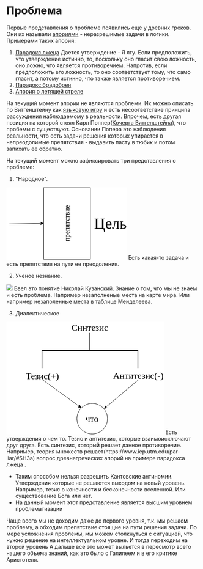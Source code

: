 # Проблема

Первые представления о проблеме появились еще у древних греков. Они их называли [апориями](https://ru.wikipedia.org/wiki/Апория) - неразрешимые задачи в логики.
Примерами таких апорий:
1) [Парадокс лжеца](https://ru.wikipedia.org/wiki/Парадокс_лжеца)
Дается утверждение - Я лгу. 
Если предположить, что утверждение истинно, то, поскольку оно гласит свою ложность, оно ложно, что является противоречием.
Напротив, если предположить его ложность, то оно соответствует тому, что само гласит, а потому истинно, что также является противоречием. 
2) [Парадокс брадобрея](https://ru.wikipedia.org/wiki/Парадокс_Рассела#Парадокс_брадобрея)
3) [Апория о летящей стреле](https://ru.wikipedia.org/wiki/Стрела_Зенона)

На текущий момент апории не являются проблеми. Их можно описать по Витгенштейну как [языковую 
игру](https://ru.wikipedia.org/wiki/Языковая_игра) и есть несоответствие принципа рассуждения наблюдаемому в реальности. 
Впрочем, есть другая позиция на которой стоял Карл Поппер([Кочерга Витгенштейна](https://thequestion.ru/questions/95749/chto_takoe_kocherga_vitgenshteina_i_ona_63b74114)), 
что пробемы с существуют. Основании Попера это наблюдения реальности, что есть задачи решения которых упирается в непреодолимые препятствия - выдавить пасту в тюбик и потом запихать ее обратно.

На текущий момент можно зафиксировать три представления о проблеме:

1. "Народное".
<img src="https://raw.githubusercontent.com/alg3rd/philosophy/master/diagram.png"/>
Есть какая-то задача и есть препятствия на пути ее преодоления. 

2. Ученое незнание. 
<img src="http://fly-uni.org/wp-content/uploads/2018/03/%D0%A0%D0%B8%D1%81.2.jpg">
Ввел это понятие Николай Кузанский. Знание о том, что мы не знаем и есть проблема. Например незаполненые места на карте мира. Или например незаполенные места в таблице Менделеева.

3. Диалектическое
<img src="https://raw.githubusercontent.com/alg3rd/philosophy/master/synthesis.png"/>
Есть утверждения о чем то. Тезис и антитезис, которые взаимоисключают друг друга.  Есть синтезис, который решает данное противоречие. 
Например, теория множеств решает(https://www.iep.utm.edu/par-liar/#SH3a) вопрос древнегречиских апорий на примере парадокса лжеца . 

 - Таким способом нельзя разрешить Кантовские антиномии. Утверждения которые не решаются выходом на новый уровень. Например, тезис о конечности и бесконечности вселенной. Или существование Бога или нет.
 - На данный момент этот представление является высшим уровнем проблематизации

Чаще всего мы не доходим даже до первого уровня, т.к. мы решаем проблему, а обходим препятствие стоящие на пути решения задачи. 
По мере усложнения проблемы, мы можем столкнуться с ситуацией, что нужно решение на интеллектуальном уровне. И тогда переходим на второй уровень
А дальше все это может выльется в пересмотр всего нашего объема знаний, как это было с Галилеем и в его критике Аристотеля. 
